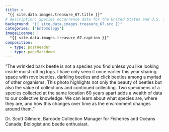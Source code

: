 ```yaml
---
title: >
 "{{ site.data.images.treasure_67.title }}"
# description: Species occurrence data for the United States and U.S. Territories.
background: "{{ site.data.images.treasure_67.src }}"
categories: ["Entomology"]
imageLicense: |
  "{{ site.data.images.treasure_67.caption }}"
composition:
  - type: postHeader
  - type: pageMarkdown
---
```


“The wrinkled bark beetle is not a species you find unless you like looking inside moist rotting logs. I have only seen it once earlier this year sharing space with rove beetles, darkling beetles and click beetles among a myriad of other organisms. This photo highlights not only the beauty of beetles but also the value of collections and continued collecting. Two specimens of a species collected at the same location 60 years apart adds a wealth of data to our collective knowledge. We can learn about what species are, where they are, and how this changes over time as the environment changes around them.”

Dr. Scott Gilmore, Barcode Collection Manager for Fisheries and Oceans Canada; Biologist and beetle enthusiast.

